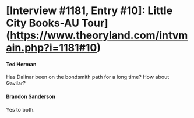 # [Interview #1181, Entry #10]: Little City Books-AU Tour](https://www.theoryland.com/intvmain.php?i=1181#10)

#### Ted Herman

Has Dalinar been on the bondsmith path for a long time? How about Gavilar?

#### Brandon Sanderson

Yes to both.

